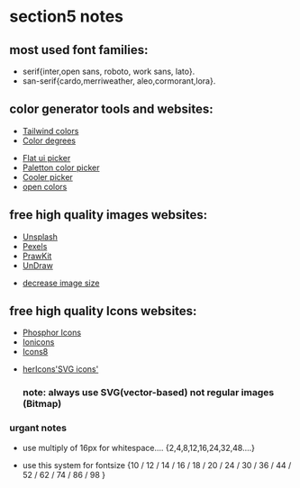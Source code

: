 # section5 notes

## most used font families:

- serif{inter,open sans, roboto, work sans, lato}.
- san-serif{cardo,merriweather, aleo,cormorant,lora}.

## color generator tools and websites:

- [Tailwind colors](https://tailwindcss.com/docs/customizing-colors#default-color-palette)
- [Color degrees](https://maketintsandshades.com/)

* [Flat ui picker](https://flatuicolors.com/)
* [Paletton color picker](https://paletton.com/)
* [Cooler picker](https://coolors.co/palettes/trending)
* [open colors](https://yeun.github.io/open-color/)

## free high quality images websites:

- [Unsplash](https://unsplash.com/)
- [Pexels](https://www.pexels.com/)
- [PrawKit](https://drawkit.com/)
- [UnDraw](https://undraw.co/)

* [decrease image size](https://squoosh.app/)

## free high quality Icons websites:

- [Phosphor Icons](https://phosphoricons.com/)
- [Ionicons](https://ionic.io/ionicons/v4)
- [Icons8](https://icons8.com/)

* [herIcons'SVG icons'](https://heroicons.com/)
  ### note: always use SVG(vector-based) not regular images (Bitmap)

### urgant notes

- use multiply of 16px for whitespace....
  {2,4,8,12,16,24,32,48....}

* use this system for fontsize
  {10 / 12 / 14 / 16 / 18 / 20 / 24 / 30 / 36 / 44 / 52 / 62 / 74 / 86 / 98
  }
